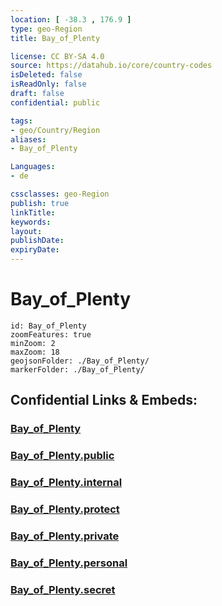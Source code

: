 ```yaml
---
location: [ -38.3 , 176.9 ] 
type: geo-Region
title: Bay_of_Plenty

license: CC BY-SA 4.0
source: https://datahub.io/core/country-codes
isDeleted: false
isReadOnly: false
draft: false
confidential: public

tags:
- geo/Country/Region
aliases:
- Bay_of_Plenty

Languages:
- de

cssclasses: geo-Region
publish: true
linkTitle: 
keywords: 
layout: 
publishDate: 
expiryDate: 
---
```


# Bay_of_Plenty

```leaflet
id: Bay_of_Plenty
zoomFeatures: true 
minZoom: 2 
maxZoom: 18
geojsonFolder: ./Bay_of_Plenty/
markerFolder: ./Bay_of_Plenty/
```


## Confidential Links & Embeds: 

### [Bay_of_Plenty](/_Standards/Earth/Continent/Australasia/New_Zealand/Regions~New_Zealand/Bay_of_Plenty.md) 

### [Bay_of_Plenty.public](/_public/Earth/Continent/Australasia/New_Zealand/Regions~New_Zealand/Bay_of_Plenty.public.md) 

### [Bay_of_Plenty.internal](/_internal/Earth/Continent/Australasia/New_Zealand/Regions~New_Zealand/Bay_of_Plenty.internal.md) 

### [Bay_of_Plenty.protect](/_protect/Earth/Continent/Australasia/New_Zealand/Regions~New_Zealand/Bay_of_Plenty.protect.md) 

### [Bay_of_Plenty.private](/_private/Earth/Continent/Australasia/New_Zealand/Regions~New_Zealand/Bay_of_Plenty.private.md) 

### [Bay_of_Plenty.personal](/_personal/Earth/Continent/Australasia/New_Zealand/Regions~New_Zealand/Bay_of_Plenty.personal.md) 

### [Bay_of_Plenty.secret](/_secret/Earth/Continent/Australasia/New_Zealand/Regions~New_Zealand/Bay_of_Plenty.secret.md)

